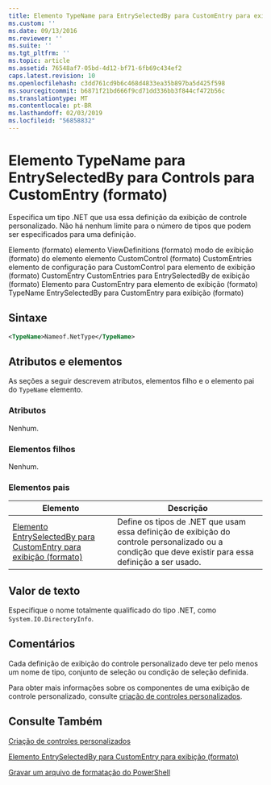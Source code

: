 ```yaml
---
title: Elemento TypeName para EntrySelectedBy para CustomEntry para exibição (formato) | Microsoft Docs
ms.custom: ''
ms.date: 09/13/2016
ms.reviewer: ''
ms.suite: ''
ms.tgt_pltfrm: ''
ms.topic: article
ms.assetid: 76548af7-05bd-4d12-bf71-6fb69c434ef2
caps.latest.revision: 10
ms.openlocfilehash: c3dd761cd9b6c468d4833ea35b897ba5d425f598
ms.sourcegitcommit: b6871f21bd666f9cd71dd336bb3f844cf472b56c
ms.translationtype: MT
ms.contentlocale: pt-BR
ms.lasthandoff: 02/03/2019
ms.locfileid: "56858832"
---
```

# <a name="typename-element-for-entryselectedby-for-customentry-for-view-format"></a>Elemento TypeName para EntrySelectedBy para Controls para CustomEntry (formato)

Especifica um tipo .NET que usa essa definição da exibição de controle personalizado. Não há nenhum limite para o número de tipos que podem ser especificados para uma definição.

Elemento (formato) elemento ViewDefinitions (formato) modo de exibição (formato) do elemento elemento CustomControl (formato) CustomEntries elemento de configuração para CustomControl para elemento de exibição (formato) CustomEntry CustomEntries para EntrySelectedBy de exibição (formato) Elemento para CustomEntry para elemento de exibição (formato) TypeName EntrySelectedBy para CustomEntry para exibição (formato)

## <a name="syntax"></a>Sintaxe

```xml
<TypeName>Nameof.NetType</TypeName>
```

## <a name="attributes-and-elements"></a>Atributos e elementos

As seções a seguir descrevem atributos, elementos filho e o elemento pai do `TypeName` elemento.

### <a name="attributes"></a>Atributos

Nenhum.

### <a name="child-elements"></a>Elementos filhos

Nenhum.

### <a name="parent-elements"></a>Elementos pais

|Elemento|Descrição|
|-------------|-----------------|
|[Elemento EntrySelectedBy para CustomEntry para exibição (formato)](./entryselectedby-element-for-customentry-for-customcontrol-for-view-format.md)|Define os tipos de .NET que usam essa definição de exibição do controle personalizado ou a condição que deve existir para essa definição a ser usado.|

## <a name="text-value"></a>Valor de texto

Especifique o nome totalmente qualificado do tipo .NET, como `System.IO.DirectoryInfo`.

## <a name="remarks"></a>Comentários

Cada definição de exibição do controle personalizado deve ter pelo menos um nome de tipo, conjunto de seleção ou condição de seleção definida.

Para obter mais informações sobre os componentes de uma exibição de controle personalizado, consulte [criação de controles personalizados](./creating-custom-controls.md).

## <a name="see-also"></a>Consulte Também

[Criação de controles personalizados](./creating-custom-controls.md)

[Elemento EntrySelectedBy para CustomEntry para exibição (formato)](./entryselectedby-element-for-customentry-for-customcontrol-for-view-format.md)

[Gravar um arquivo de formatação do PowerShell](./writing-a-powershell-formatting-file.md)
